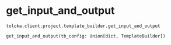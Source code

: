 # get_input_and_output
`toloka.client.project.template_builder.get_input_and_output`

```
get_input_and_output(tb_config: Union[dict, TemplateBuilder])
```

